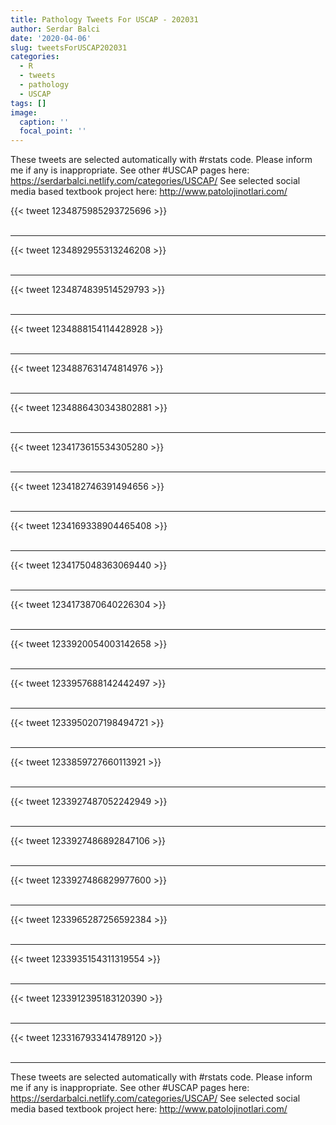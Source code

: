 ```yaml
---
title: Pathology Tweets For USCAP - 202031
author: Serdar Balci
date: '2020-04-06'
slug: tweetsForUSCAP202031
categories:
  - R
  - tweets
  - pathology
  - USCAP
tags: []
image:
  caption: ''
  focal_point: ''
---
```



These tweets are selected automatically with #rstats code. Please inform me if any is inappropriate.
See other #USCAP pages here: https://serdarbalci.netlify.com/categories/USCAP/ 
See selected social media based textbook project here: http://www.patolojinotlari.com/

{{< tweet 1234875985293725696 >}}
<br>
<br>
<hr>
{{< tweet 1234892955313246208 >}}
<br>
<br>
<hr>
{{< tweet 1234874839514529793 >}}
<br>
<br>
<hr>
{{< tweet 1234888154114428928 >}}
<br>
<br>
<hr>
{{< tweet 1234887631474814976 >}}
<br>
<br>
<hr>
{{< tweet 1234886430343802881 >}}
<br>
<br>
<hr>
{{< tweet 1234173615534305280 >}}
<br>
<br>
<hr>
{{< tweet 1234182746391494656 >}}
<br>
<br>
<hr>
{{< tweet 1234169338904465408 >}}
<br>
<br>
<hr>
{{< tweet 1234175048363069440 >}}
<br>
<br>
<hr>
{{< tweet 1234173870640226304 >}}
<br>
<br>
<hr>
{{< tweet 1233920054003142658 >}}
<br>
<br>
<hr>
{{< tweet 1233957688142442497 >}}
<br>
<br>
<hr>
{{< tweet 1233950207198494721 >}}
<br>
<br>
<hr>
{{< tweet 1233859727660113921 >}}
<br>
<br>
<hr>
{{< tweet 1233927487052242949 >}}
<br>
<br>
<hr>
{{< tweet 1233927486892847106 >}}
<br>
<br>
<hr>
{{< tweet 1233927486829977600 >}}
<br>
<br>
<hr>
{{< tweet 1233965287256592384 >}}
<br>
<br>
<hr>
{{< tweet 1233935154311319554 >}}
<br>
<br>
<hr>
{{< tweet 1233912395183120390 >}}
<br>
<br>
<hr>
{{< tweet 1233167933414789120 >}}
<br>
<br>
<hr>


These tweets are selected automatically with #rstats code. Please inform me if any is inappropriate.
See other #USCAP pages here: https://serdarbalci.netlify.com/categories/USCAP/ 
See selected social media based textbook project here: http://www.patolojinotlari.com/
